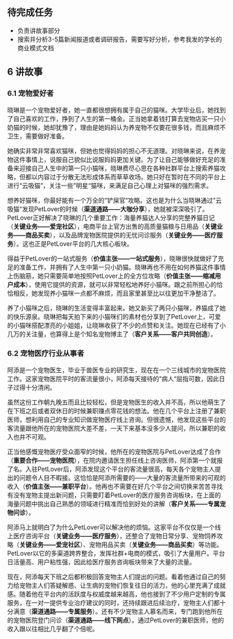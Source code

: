 ## 待完成任务

- 负责讲故事部分
- 搜索并分析3-5篇新闻报道或者调研报告，需要写好分析，参考我发的学长的商业模式文档



## 6 讲故事



### 6.1 宠物爱好者

晓琳是一个宠物爱好者，她一直都很想拥有属于自己的猫咪。大学毕业后，她找到了自己喜欢的工作，挣到了人生的第一桶金。正当她拿着钱打算去宠物店买一只小奶猫的时候，她却犹豫了，理由是她妈妈认为养宠物不仅要花很多钱，而且麻烦不卫生，需要做好准备。

她确实非常非常喜欢猫咪，但她也觉得妈妈的担心不无道理。对晓琳来说，在养宠物这件事情上，说服自己貌似比说服妈妈更加关键。为了让自己能够做好充足的准备来迎接自己人生中的第一只小猫咪，晓琳费尽心思在各种社群平台上搜索养猫攻略，但都以内容过于分散无法形成体系而草草收场。她只好在暂时在不同的平台上进行“云吸猫”，关注一些”明星“猫咪，来满足自己心理上对猫咪的强烈需求。

想养好猫咪，你最好能有一个万全的”铲屎官“攻略。这也是为什么当晓琳通过”云吸猫“发现PetLover的时候（**渠道通路——大咖分享**），她就被深深吸引了。PetLover正好解决了晓琳的几个重要工作：海量养猫达人分享的完整养猫日记（**关键业务——爱宠社区**），电商平台上官方出售的高质量猫粮与日用品（**关键业务——商品买卖**），以及品牌宠物医院提供的无忧问诊服务（**关键业务——医疗服务**）。这也正是PetLover平台的几大核心板块。

得益于PetLover的一站式服务（**价值主张——一站式服务**），晓琳很快就做好了充足的准备工作，并拥有了人生中第一只小奶猫。晓琳再也不用在如何养猫这件事情上伤脑筋，她只需要简单地按照PetLover上的全方位攻略（**价值主张——缩减用户成本**），使用它提供的资源，就可以非常轻松地养好小猫咪。跟之前所担心的恰恰相反，她发现养小猫咪一点都不麻烦，而且家里甚至比以往更加干净整洁了。

养了小猫咪之后，晓琳的生活变得丰富起来。她又新买了两只小猫咪，养猫成了她的快乐源泉。晓琳把每天拍下来的小猫咪们的素材也分享到了PetLover上，可爱的小猫咪搭配漂亮的小姐姐，让晓琳收获了不少的点赞和关注。她现在已经有了小几万的关注量，也算得上是个知名宠物博主了（**客户关系——客户共同创造**）。



### 6.2 宠物医疗行业从事者

阿添是一个宠物医生，毕业于兽医专业的研究生，现在在一个三线城市的宠物医院工作。这家宠物医院平时的客流量很小，阿添每天接待的”病人“屈指可数，因此日子过得十分清闲。

虽然这份工作朝九晚五而且比较轻松，但是宠物医生的收入并不高，所以他萌生了在下班之后或者双休日的时候兼职赚点零花钱的想法。他在几个平台上注册了兼职医师，想利用自己的专业知识做宠物医疗线上咨询。但很遗憾，他发现这些平台的客流量跟他所在的宠物医院大差不差，一天下来基本没多少人提问，所以兼职的收入也并不可观。

正当他感慨宠物医疗受众面窄的时候，他所在的宠物医院与PetLover达成了合作（**重要合作——宠物医院**），在院内邀请医生担任线上咨询医师，阿添第一个就报了名。入驻PetLover后，阿添发现这个平台的客流量很高，每天各个宠物主人提出的问题令人目不暇接。这恰恰是阿添所需要的——大量的客流量所带来的可观的收入（**价值主张——兼职平台**）。他再也不需要在好几个平台之间切换来苦苦寻找有没有宠物主提出新问题，只需要盯着PetLover的医疗服务咨询板块，在上面的海量问题中挑出自己熟悉的领域进行精准而恰到好处的讲解（**客户关系——专属宠物问诊**）。

阿添马上就明白了为什么PetLover可以解决他的烦恼。这家平台不仅仅是一个线上医疗咨询平台（**关键业务——医疗服务**），还整合了宠物日常分享、宠物饲养攻略（**关键业务——爱宠社区**）、宠物用品买卖（**关键业务——商品买卖**）等功能。PetLover以它的多渠道跨界整合，发挥社群+电商的模式，吸引了大量用户。平台日活量高、用户粘性强，因此给医疗服务咨询板块带来了大量的流量。

现在，阿添每天下班之后都积极回答宠物主人们提出的问题。看着他通过自己的努力给宠物主人们答疑解惑、让生病的宠物们恢复往日的活力，他的心里充满了成就感。随着他在平台内的活跃度与权威度越来越高，他也接到了不少用户定制的专属服务，在一对一提供专业治疗建议的同时，还持续跟进后续治疗，宠物主人们都十分满意（**渠道通路——专属服务**）。还有不少宠物主人慕名而来，专门跑到他所在的宠物医院登门问诊（**渠道通路——线下网点**）。通过PetLover的兼职医师，他的收入跟以往相比几乎翻了个倍呢。

